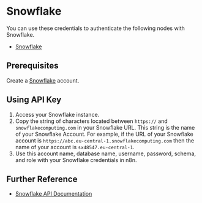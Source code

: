 # Snowflake

You can use these credentials to authenticate the following nodes with Snowflake.

- [Snowflake](/integrations/builtin/app-nodes/n8n-nodes-base.snowflake/)

## Prerequisites

Create a [Snowflake](https://www.snowflake.com/) account.

## Using API Key

1. Access your Snowflake instance.
2. Copy the string of characters located between `https://` and `snowflakecomputing.com` in your Snowflake URL. This string is the name of your Snowflake Account. For example, if the URL of your Snowflake account is `https://abc.eu-central-1.snowflakecomputing.com` then the name of your account is `sx48547.eu-central-1`.
3. Use this account name, database name, username, password, schema, and role with your Snowflake credentials in n8n.

## Further Reference

- [Snowflake API Documentation](https://api.Snowflake.com/)
